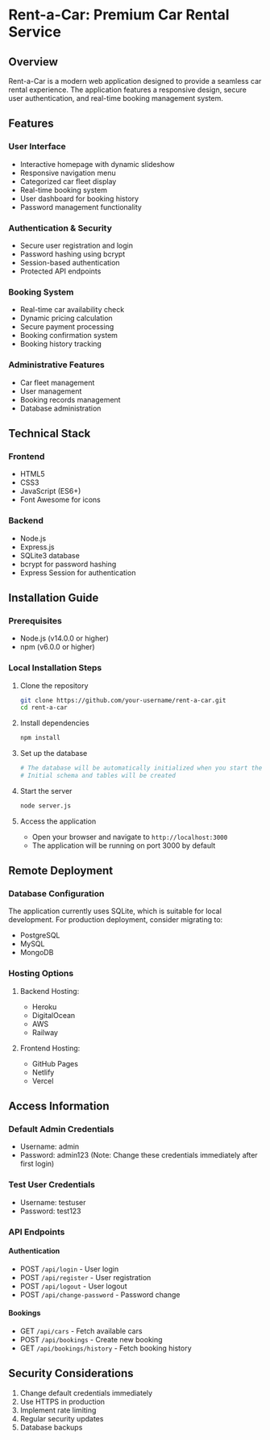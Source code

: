 # Rent-a-Car: Premium Car Rental Service

## Overview
Rent-a-Car is a modern web application designed to provide a seamless car rental experience. The application features a responsive design, secure user authentication, and real-time booking management system.

## Features

### User Interface
- Interactive homepage with dynamic slideshow
- Responsive navigation menu
- Categorized car fleet display
- Real-time booking system
- User dashboard for booking history
- Password management functionality

### Authentication & Security
- Secure user registration and login
- Password hashing using bcrypt
- Session-based authentication
- Protected API endpoints

### Booking System
- Real-time car availability check
- Dynamic pricing calculation
- Secure payment processing
- Booking confirmation system
- Booking history tracking

### Administrative Features
- Car fleet management
- User management
- Booking records management
- Database administration

## Technical Stack

### Frontend
- HTML5
- CSS3
- JavaScript (ES6+)
- Font Awesome for icons

### Backend
- Node.js
- Express.js
- SQLite3 database
- bcrypt for password hashing
- Express Session for authentication

## Installation Guide

### Prerequisites
- Node.js (v14.0.0 or higher)
- npm (v6.0.0 or higher)

### Local Installation Steps

1. Clone the repository
   ```bash
   git clone https://github.com/your-username/rent-a-car.git
   cd rent-a-car
   ```

2. Install dependencies
   ```bash
   npm install
   ```

3. Set up the database
   ```bash
   # The database will be automatically initialized when you start the server
   # Initial schema and tables will be created
   ```

4. Start the server
   ```bash
   node server.js
   ```

5. Access the application
   - Open your browser and navigate to `http://localhost:3000`
   - The application will be running on port 3000 by default

## Remote Deployment

### Database Configuration
The application currently uses SQLite, which is suitable for local development. For production deployment, consider migrating to:
- PostgreSQL
- MySQL
- MongoDB

### Hosting Options
1. Backend Hosting:
   - Heroku
   - DigitalOcean
   - AWS
   - Railway

2. Frontend Hosting:
   - GitHub Pages
   - Netlify
   - Vercel

## Access Information

### Default Admin Credentials
- Username: admin
- Password: admin123
(Note: Change these credentials immediately after first login)

### Test User Credentials
- Username: testuser
- Password: test123

### API Endpoints

#### Authentication
- POST `/api/login` - User login
- POST `/api/register` - User registration
- POST `/api/logout` - User logout
- POST `/api/change-password` - Password change

#### Bookings
- GET `/api/cars` - Fetch available cars
- POST `/api/bookings` - Create new booking
- GET `/api/bookings/history` - Fetch booking history

## Security Considerations
1. Change default credentials immediately
2. Use HTTPS in production
3. Implement rate limiting
4. Regular security updates
5. Database backups


